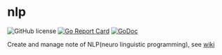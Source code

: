 # nlp

![GitHub license](https://img.shields.io/badge/license-MIT-blue.svg)
[![Go Report Card](https://goreportcard.com/badge/github.com/Konstantin8105/nlp)](https://goreportcard.com/report/github.com/Konstantin8105/nlp)
[![GoDoc](https://godoc.org/github.com/Konstantin8105/nlp?status.svg)](https://godoc.org/github.com/Konstantin8105/nlp)


Create and manage note of NLP(neuro linguistic programming), see [wiki](https://en.wikipedia.org/wiki/Neuro-linguistic_programming)
